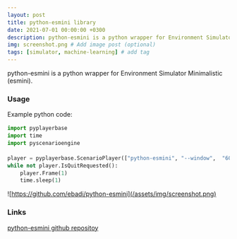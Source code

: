 ```yaml
---
layout: post
title: python-esmini library
date: 2021-07-01 00:00:00 +0300
description: python-esmini is a python wrapper for Environment Simulator Minimalistic (esmini).
img: screenshot.png # Add image post (optional)
tags: [simulator, machine-learning] # add tag
---
```


python-esmini is a python wrapper for Environment Simulator Minimalistic (esmini).

### Usage

Example python code:

```python
import pyplayerbase
import time
import pyscenarioengine

player = pyplayerbase.ScenarioPlayer(["python-esmini", "--window",  "60", "60", "800", "400",  "--osc", "./esmini/resources/xosc/cut-in.xosc"])
while not player.IsQuitRequested():
    player.Frame(1)
    time.sleep(1)
```

![https://github.com/ebadi/python-esmini](/assets/img/screenshot.png)

### Links
 
[python-esmini github repositoy](https://github.com/ebadi/OpenScenarioEdito)
